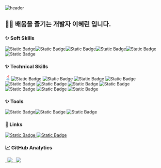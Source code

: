 # <br>
![header](https://capsule-render.vercel.app/api?type=Venom&color=gradient&height=200&section=header&text=Hyerin%20Lee&fontSize=60&animation=fadeIn&stroke=050505&strokeWidth=3)
<br>

## 👩‍💻 배움을 즐기는 개발자 이혜린 입니다. 

### ✨ Soft Skills
<img alt="Static Badge" src="https://img.shields.io/badge/English-black"><img alt="Static Badge" src="https://img.shields.io/badge/Japanese-black"><img alt="Static Badge" src="https://img.shields.io/badge/Communication-black"><img alt="Static Badge" src="https://img.shields.io/badge/Cooperation-black"><img alt="Static Badge" src="https://img.shields.io/badge/Positive%20Attitude-black"><img alt="Static Badge" src="https://img.shields.io/badge/Time%20Management%20Skills-black">

### ✨ Technical Skills
<img src="https://raw.githubusercontent.com/devicons/devicon/master/icons/java/java-original.svg" alt="Java" width="20" height="20"><img alt="Static Badge" src="https://img.shields.io/badge/Java-black">
<img alt="Static Badge" src="https://img.shields.io/badge/JavaScript-black?logo=javascript&logoColor=%#F7DF1E">
<img alt="Static Badge" src="https://img.shields.io/badge/Pythont-black?logo=python&logoColor=%#3776AB">
<img alt="Static Badge" src="https://img.shields.io/badge/Spring-black?logo=spring&logoColor=%#6DB33F">
<img alt="Static Badge" src="https://img.shields.io/badge/jQuery-black?logo=jquery&logoColor=%#0769AD">
<img alt="Static Badge" src="https://img.shields.io/badge/HTML5-black?logo=html5&logoColor=%#E34F26">
<img alt="Static Badge" src="https://img.shields.io/badge/CSS-black?logo=css&logoColor=%#663399">
<img alt="Static Badge" src="https://img.shields.io/badge/Git-black?logo=git&logoColor=%#F05032"><img alt="Static Badge" src="https://img.shields.io/badge/MySQL-black?logo=mysql&logoColor=%#4479A1">
<img alt="Static Badge" src="https://img.shields.io/badge/LinuxServer-black?logo=linuxserver&logoColor=%#DA3B8A">
<img alt="Static Badge" src="https://img.shields.io/badge/OpenAI-black?logo=openai&logoColor=%#382923">


### ✨ Tools
<img alt="Static Badge" src="https://img.shields.io/badge/JetBrains-black?logo=jetbrains&logoColor=%#000000"><img alt="Static Badge" src="https://img.shields.io/badge/DBeaver-black?logo=dbeaver&logoColor=%#382923">
<img alt="Static Badge" src="https://img.shields.io/badge/FileZilla-black?logo=filezilla&logoColor=%#BF0000">

### 🔗 Links
<a href="https://reframeurmind.tistory.com">
  <img alt="Static Badge" src="https://img.shields.io/badge/리닝의%20reframe-black?logo=tistory&logoColor=%23EA4335">
</a><a href="mailto:h.ring1205@gmail.com">
  <img alt="Static Badge" src="https://img.shields.io/badge/h.ring1205%40gmail.com-black?logo=gmail&logoColor=%23EA4335">
</a>


### 📈 GitHub Analytics

<a href="https://github.com/HyerinLee">
  <img src="https://github-readme-stats.vercel.app/api?username=reframing&show_icons=true&theme=dark&count_private=true&hide_border=true">
</a>
<a href="https://github.com/anuraghazra/github-readme-stats">
  <img src="https://github-readme-stats.vercel.app/api/top-langs/?username=reframing&layout=compact&hide_title=true&hide_border=true&theme=dark">
</a>
